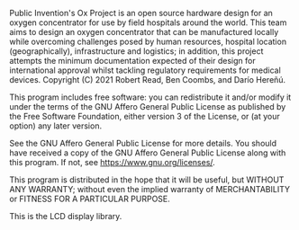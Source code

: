 Public Invention's Ox Project is an open source hardware design for an oxygen
concentrator for use by field hospitals around the world. This team aims to
design an oxygen concentrator that can be manufactured locally while overcoming
challenges posed by human resources, hospital location (geographically),
infrastructure and logistics; in addition, this project attempts the minimum
documentation expected of their design for international approval whilst
tackling regulatory requirements for medical devices. Copyright (C) 2021
Robert Read, Ben Coombs, and Darío Hereñú.

This program includes free software: you can redistribute it and/or modify
it under the terms of the GNU Affero General Public License as
published by the Free Software Foundation, either version 3 of the
License, or (at your option) any later version.

See the GNU Affero General Public License for more details.
You should have received a copy of the GNU Affero General Public License
along with this program.  If not, see <https://www.gnu.org/licenses/>.

This program is distributed in the hope that it will be useful,
but WITHOUT ANY WARRANTY; without even the implied warranty of
MERCHANTABILITY or FITNESS FOR A PARTICULAR PURPOSE.

This is the LCD display library.
